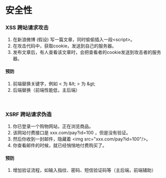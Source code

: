# 安全性

### XSS 跨站请求攻击

1. 在新浪微博 (假设) 写一篇文章，同时偷偷插入一段\<script>。
2. 在攻击代码中，获取cookie，发送到自己的服务器。
3. 发布文章后，有人查看该文章时，会把查看者的cookie发送到攻击者的服务器。

#### 预防

1. 前端替换关键字，例如 < 为 \&lt; > 为 \&gt;
2. 后端替换（前端性能低，主后端）

<br/>

### XSRF 跨站请求伪造

1. 你已登录一个购物网站，正在浏览商品。
2. 该网站付费接口是 xxx.com/pay?id=100 ，但是没有验证。
3. 然后你收到一封邮件，隐藏着 \<img src="xxx.com/pay?id=100"/>。
4. 你查看邮件的时候，就已经悄悄地付费购买了。

#### 预防

1. 增加验证流程，如输入指纹、密码、短信验证码等（主后端，前端辅助）

